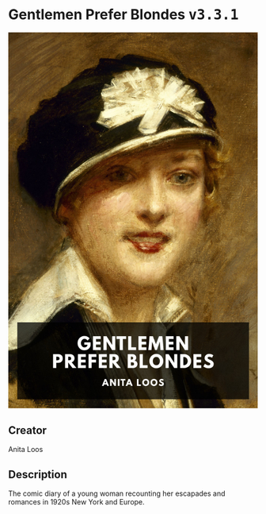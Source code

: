 
# Gentlemen Prefer Blondes <kbd>v3.3.1</kbd>

<center>
  <img src="./cover-1024.jpg"/>
</center>

## Creator
Anita Loos

## Description
The comic diary of a young woman recounting her escapades and romances in 1920s New York and Europe.
